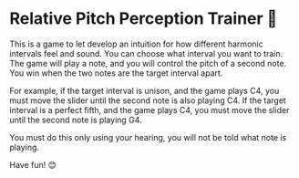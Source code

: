 # Relative Pitch Perception Trainer 🎼

This is a game to let develop an intuition for how different harmonic intervals feel and sound. You can choose what interval you want to train. The game will play a note, and you will control the pitch of a second note. You win when the two notes are the target interval apart.

For example, if the target interval is unison, and the game plays C4, you must move the slider until the second note is also playing C4.
If the target interval is a perfect fifth, and the game plays C4, you must move the slider until the second note is playing G4.

You must do this only using your hearing, you will not be told what note is playing.

Have fun! 😊
